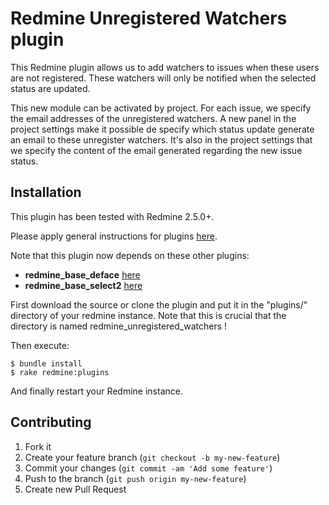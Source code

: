 Redmine Unregistered Watchers plugin
======================

This Redmine plugin allows us to add watchers to issues when these users are not registered. These watchers will only be notified when the selected status are updated.

This new module can be activated by project.
For each issue, we specify the email addresses of the unregistered watchers.
A new panel in the project settings make it possible de specify which status update generate an email to these unregister watchers. It's also in the project settings that we specify the content of the email generated regarding the new issue status.


Installation
------------

This plugin has been tested with Redmine 2.5.0+.

Please apply general instructions for plugins [here](http://www.redmine.org/wiki/redmine/Plugins).

Note that this plugin now depends on these other plugins:

* **redmine_base_deface** [here](https://github.com/jbbarth/redmine_base_deface)
* **redmine_base_select2** [here](https://github.com/jbbarth/redmine_base_select2)

First download the source or clone the plugin and put it in the "plugins/" directory of your redmine instance. Note that this is crucial that the directory is named redmine_unregistered_watchers !

Then execute:

    $ bundle install
    $ rake redmine:plugins

And finally restart your Redmine instance.


Contributing
------------

1. Fork it
2. Create your feature branch (`git checkout -b my-new-feature`)
3. Commit your changes (`git commit -am 'Add some feature'`)
4. Push to the branch (`git push origin my-new-feature`)
5. Create new Pull Request
